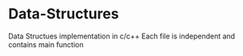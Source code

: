 # Data-Structures
Data Structues implementation in c/c++
Each file is independent and contains main function
